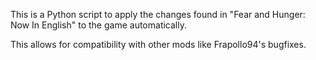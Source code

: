 This is a Python script to apply the changes found in "Fear and Hunger: Now In English" to the game automatically.

This allows for compatibility with other mods like Frapollo94's bugfixes.